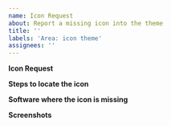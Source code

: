 ```yaml
---
name: Icon Request
about: Report a missing icon into the theme
title: ''
labels: 'Area: icon theme'
assignees: ''
---
```


<!--
Thank you for contributing to Yaru, the Ubuntu's default theme made by the Community.
If you found a bug please consider to fill below information, this will help us to understand the problem and we don't bother you with other questions :)

(NOTE: you can remove all the text inside comment quotes)
-->

<!--===================
     World 4 - Stage 1
    ===================-->

<!-- Thank you for taking the time of write this bug report, these are the minimum info we need: -->

**Icon Request**

<!--
- If it is an application, the file name of the icon used (can be found in the `Icon=` field in an app's `.desktop` file)
- If it is a file type icon, such as "JSON icon" please include its media type (can be found in a file's Properties dialog, e.g. `text/x-css`)
-->

**Steps to locate the icon**

<!--
1. Go to '...'
2. Click on '....'
3. Scroll down to '....'
4. See problem
-->

**Software where the icon is missing**

<!--
- Name: [e.g. Nautilus]
- Version: (generally run `$ appname --version`) [e.g. 3.36.3]
- OS version: (run `$ lsb_release -a`) [e.g. Ubuntu 20.04.1]
-->

<!--===================
     World 4 - Stage 2
    ===================-->

<!-- Do you really want to help us? Please also do this additional thing: -->

**Screenshots**

<!-- (If possible provide a screenshot, link-to, or copy of a related icon or logo; also, provide a screenshot of the context is a plus) -->

<!--==================================
     World 4 - 🔥 🏰 Boss stage 🏰 🔥
    ==================================-->

<!--
Do you know how to fix that problem? Maybe could you create a PR!
To begin this quest, please firstly have a look to the Contributing doc file: https://github.com/ubuntu/yaru/blob/master/CONTRIBUTING.md
-->

<!-- Thanks a lot! -->

